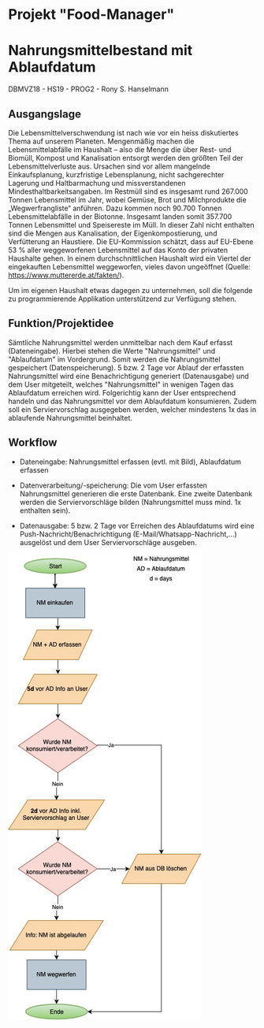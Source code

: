 # Projekt "Food-Manager"
# Nahrungsmittelbestand mit Ablaufdatum
DBMVZ18 - HS19 - PROG2 - Rony S. Hanselmann


## Ausgangslage
Die Lebensmittelverschwendung ist nach wie vor ein heiss diskutiertes Thema auf unserem Planeten. Mengenmäßig machen die Lebensmittelabfälle im Haushalt – also die Menge die über Rest- und Biomüll, Kompost und Kanalisation entsorgt werden den größten Teil der Lebensmittelverluste aus. Ursachen sind vor allem mangelnde Einkaufsplanung, kurzfristige Lebensplanung, nicht sachgerechter Lagerung und Haltbarmachung und missverstandenen Mindesthaltbarkeitsangaben.
Im Restmüll sind es insgesamt rund 267.000 Tonnen Lebensmittel im Jahr, wobei Gemüse, Brot und Milchprodukte die „Wegwerfrangliste“ anführen. Dazu kommen noch 90.700 Tonnen Lebensmittelabfälle in der Biotonne. Insgesamt landen somit 357.700 Tonnen Lebensmittel und Speisereste im Müll. In dieser Zahl nicht enthalten sind die Mengen aus Kanalisation, der Eigenkompostierung, und Verfütterung an Haustiere. Die EU-Kommission schätzt, dass auf EU-Ebene 53 % aller weggeworfenen Lebensmittel auf das Konto der privaten Haushalte gehen. In einem durchschnittlichen Haushalt wird ein Viertel der eingekauften Lebensmittel weggeworfen, vieles davon ungeöffnet (Quelle: https://www.muttererde.at/fakten/).

Um im eigenen Haushalt etwas dagegen zu unternehmen, soll die folgende zu programmierende Applikation unterstützend zur Verfügung stehen. 

## Funktion/Projektidee
Sämtliche Nahrungsmittel werden unmittelbar nach dem Kauf erfasst (Dateneingabe). Hierbei stehen die Werte "Nahrungsmittel" und "Ablaufdatum" im Vordergrund. Somit werden die Nahrungsmittel gespeichert (Datenspeicherung). 5 bzw. 2 Tage vor Ablauf der erfassten Nahrungsmittel wird eine Benachrichtigung generiert (Datenausgabe) und dem User mitgeteilt, welches "Nahrungsmittel" in wenigen Tagen das Ablaufdatum erreichen wird. Folgerichtig kann der User entsprechend handeln und das Nahrungsmittel vor dem Ablaufdatum konsumieren. Zudem soll ein Serviervorschlag ausgegeben werden, welcher mindestens 1x das in ablaufende Nahrungsmittel beinhaltet.

## Workflow

* Dateneingabe:
Nahrungsmittel erfassen (evtl. mit Bild), Ablaufdatum erfassen

* Datenverarbeitung/-speicherung:
Die vom User erfassten Nahrungsmittel generieren die erste Datenbank. Eine zweite Datenbank werden die Serviervorschläge bilden (Nahrungsmittel muss mind. 1x enthalten sein).
	
* Datenausgabe:
5 bzw. 2 Tage vor Erreichen des Ablaufdatums wird eine Push-Nachricht/Benachrichtigung (E-Mail/Whatsapp-Nachricht,...) ausgelöst und dem User Serviervorschläge ausgeben.


![Ablaufdiagramm](prog2projectv3.jpg)